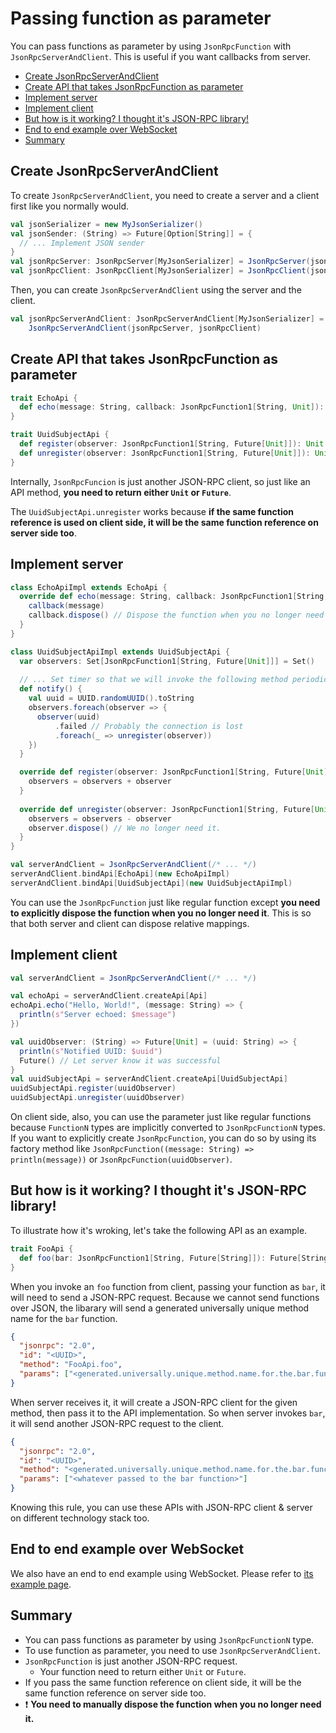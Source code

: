 # Passing function as parameter

You can pass functions as parameter by using `JsonRpcFunction` with `JsonRpcServerAndClient`. This is useful if you want callbacks from server.

- [Create JsonRpcServerAndClient](#create-jsonrpcserverandclient)
- [Create API that takes JsonRpcFunction as parameter](#create-api-that-takes-jsonrpcfunction-as-parameter)
- [Implement server](#implement-server)
- [Implement client](#implement-client)
- [But how is it working? I thought it's JSON-RPC library!](#but-how-is-it-working-i-thought-its-json-rpc-library)
- [End to end example over WebSocket](#end-to-end-example-over-websocket)
- [Summary](#summary)

## Create JsonRpcServerAndClient

To create `JsonRpcServerAndClient`, you need to create a server and a client first like you normally would.

```scala
val jsonSerializer = new MyJsonSerializer()
val jsonSender: (String) => Future[Option[String]] = {
  // ... Implement JSON sender
}
val jsonRpcServer: JsonRpcServer[MyJsonSerializer] = JsonRpcServer(jsonSerializer)
val jsonRpcClient: JsonRpcClient[MyJsonSerializer] = JsonRpcClient(jsonSerializer, jsonSender)
```

Then, you can create `JsonRpcServerAndClient` using the server and the client.

```scala
val jsonRpcServerAndClient: JsonRpcServerAndClient[MyJsonSerializer] =
    JsonRpcServerAndClient(jsonRpcServer, jsonRpcClient)
```

## Create API that takes JsonRpcFunction as parameter

```scala
trait EchoApi {
  def echo(message: String, callback: JsonRpcFunction1[String, Unit]): Unit
}

trait UuidSubjectApi {
  def register(observer: JsonRpcFunction1[String, Future[Unit]]): Unit
  def unregister(observer: JsonRpcFunction1[String, Future[Unit]]): Unit
}
```

Internally, `JsonRpcFuncion` is just another JSON-RPC client, so just like an API method, **you need to return either `Unit` or `Future`**.

The `UuidSubjectApi.unregister` works because **if the same function reference is used on client side, it will be the same function reference on server side too**.

## Implement server

```scala
class EchoApiImpl extends EchoApi {
  override def echo(message: String, callback: JsonRpcFunction1[String, Unit]): Unit = {
    callback(message)
    callback.dispose() // Dispose the function when you no longer need it
  }
}

class UuidSubjectApiImpl extends UuidSubjectApi {
  var observers: Set[JsonRpcFunction1[String, Future[Unit]]] = Set()
  
  // ... Set timer so that we will invoke the following method periodically.
  def notify() {
    val uuid = UUID.randomUUID().toString
    observers.foreach(observer => {
      observer(uuid)
          .failed // Probably the connection is lost
          .foreach(_ => unregister(observer))
    })
  }

  override def register(observer: JsonRpcFunction1[String, Future[Unit]]): Unit = this.synchronized {
    observers = observers + observer
  }
  
  override def unregister(observer: JsonRpcFunction1[String, Future[Unit]]): Unit = this.synchronized {
    observers = observers - observer
    observer.dispose() // We no longer need it.
  }
}

val serverAndClient = JsonRpcServerAndClient(/* ... */)
serverAndClient.bindApi[EchoApi](new EchoApiImpl)
serverAndClient.bindApi[UuidSubjectApi](new UuidSubjectApiImpl)
```

You can use the `JsonRpcFunction` just like regular function except **you need to explicitly dispose the function when you no longer need it**. This is so that both server and client can dispose relative mappings.

## Implement client

```scala
val serverAndClient = JsonRpcServerAndClient(/* ... */)

val echoApi = serverAndClient.createApi[Api]
echoApi.echo("Hello, World!", (message: String) => {
  println(s"Server echoed: $message")
})

val uuidObserver: (String) => Future[Unit] = (uuid: String) => {
  println(s"Notified UUID: $uuid")
  Future() // Let server know it was successful
}
val uuidSubjectApi = serverAndClient.createApi[UuidSubjectApi]
uuidSubjectApi.register(uuidObserver)
uuidSubjectApi.unregister(uuidObserver)
```

On client side, also, you can use the parameter just like regular functions because `FunctionN` types are implicitly converted to `JsonRpcFunctionN` types. If you want to explicitly create `JsonRpcFunction`, you can do so by using its factory method like `JsonRpcFunction((message: String) => println(message))` or `JsonRpcFunction(uuidObserver)`.

## But how is it working? I thought it's JSON-RPC library!

To illustrate how it's wroking, let's take the following API as an example.

```scala
trait FooApi {
  def foo(bar: JsonRpcFunction1[String, Future[String]]): Future[String]
}
```

When you invoke an `foo` function from client, passing your function as `bar`, it will need to send a JSON-RPC request. Because we cannot send functions over JSON, the libarary will send a generated universally unique method name for the `bar` function.

```json
{
  "jsonrpc": "2.0",
  "id": "<UUID>",
  "method": "FooApi.foo",
  "params": ["<generated.universally.unique.method.name.for.the.bar.function>"]
}
```

When server receives it, it will create a JSON-RPC client for the given method, then pass it to the API implementation. So when server invokes `bar`, it will send another JSON-RPC request to the client.

```json
{
  "jsonrpc": "2.0",
  "id": "<UUID>",
  "method": "<generated.universally.unique.method.name.for.the.bar.function>",
  "params": ["<whatever passed to the bar function>"]
}
```

Knowing this rule, you can use these APIs with JSON-RPC client & server on different technology stack too.

## End to end example over WebSocket

We also have an end to end example using WebSocket. Please refer to [its example page](../e2eWebSocket).

## Summary

- You can pass functions as parameter by using `JsonRpcFunctionN` type.
- To use function as parameter, you need to use `JsonRpcServerAndClient`.
- `JsonRpcFunction` is just another JSON-RPC request.
    - Your function need to return either `Unit` or `Future`.
- If you pass the same function reference on client side, it will be the same function reference on server side too.
- :exclamation: **You need to manually dispose the function when you no longer need it.**

